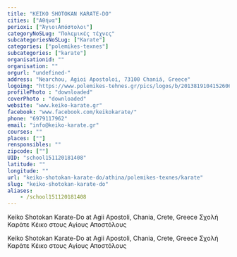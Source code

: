 ```yaml
---
title: "KEIKO SHOTOKAN KARATE-DO"
cities: ["Αθήνα"]
perioxi: ["ΆγιοιΑπόστολοι"]
categoryNoSLug: "Πολεμικές τέχνες"
subcategoriesNoSLug: ["Karate"]
categories: ["polemikes-texnes"]
subcategories: ["karate"]
organisationid: ""
organisation: ""
orgurl: "undefined-"
address: "Nearchou, Agioi Apostoloi, 73100 Chaniá, Greece"
logoimg: "https://www.polemikes-tehnes.gr/pics/logos/b/2013819104152606.jpg"
profilePhoto : "downloaded"
coverPhoto : "downloaded"
website: "www.keiko-karate.gr"
facebook: "www.facebook.com/keikokarate/"
phone: "6979117962"
email: "info@keiko-karate.gr"
courses: ""
places: [""]
rensponsibles: ""
zipcode: [""]
UID: "school151120181408"
latitude: ""
longitude: ""
url: "keiko-shotokan-karate-do/athina/polemikes-texnes/karate"
slug: "keiko-shotokan-karate-do"
aliases:
    - /school151120181408
---
```



Keiko Shotokan Karate-Do at Agii Apostoli, Chania, Crete, Greece Σχολή Καράτε Κέικο στους Αγίους Αποστόλους

Keiko Shotokan Karate-Do at Agii Apostoli, Chania, Crete, Greece Σχολή Καράτε Κέικο στους Αγίους Αποστόλους